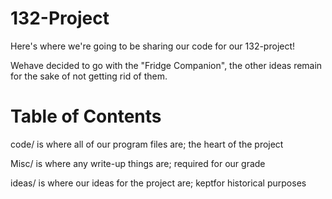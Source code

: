 # 132-Project

Here's where we're going to be sharing our code for our 132-project!

Wehave decided to go with the "Fridge Companion", the other ideas remain for the sake of not getting rid of them.


# Table of Contents

code/ is where all of our program files are; the heart of the project

Misc/ is where any write-up things are; required for our grade

ideas/ is where our ideas for the project are; keptfor historical purposes
